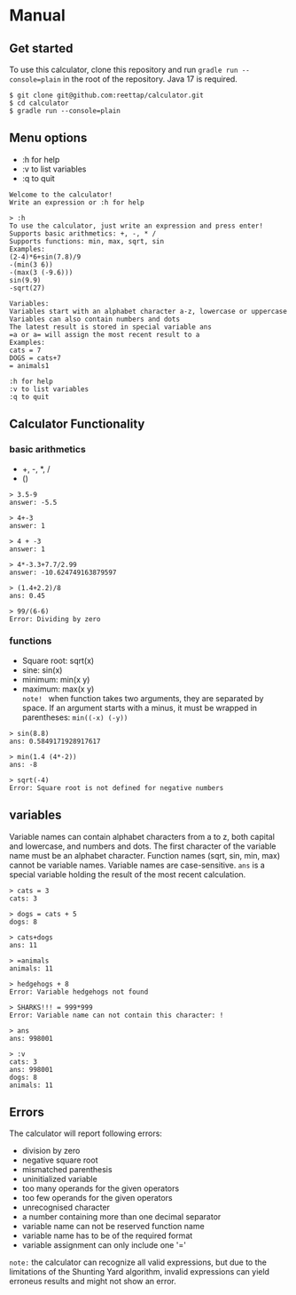 # Manual 

## Get started
To use this calculator, clone this repository and run 
`gradle run --console=plain` in the root 
of the repository. Java 17 is required.
```
$ git clone git@github.com:reettap/calculator.git
$ cd calculator
$ gradle run --console=plain
```

## Menu options
- :h for help
- :v to list variables
- :q to quit

```
Welcome to the calculator!
Write an expression or :h for help

> :h
To use the calculator, just write an expression and press enter!
Supports basic arithmetics: +, -, * /
Supports functions: min, max, sqrt, sin
Examples:
(2-4)*6+sin(7.8)/9
-(min(3 6))
-(max(3 (-9.6)))
sin(9.9)
-sqrt(27)

Variables:
Variables start with an alphabet character a-z, lowercase or uppercase
Variables can also contain numbers and dots
The latest result is stored in special variable ans
=a or a= will assign the most recent result to a
Examples:
cats = 7
DOGS = cats+7
= animals1

:h for help
:v to list variables
:q to quit
```

## Calculator Functionality  

### basic arithmetics
- +, -, *, /
- ()
```
> 3.5-9
answer: -5.5

> 4+-3
answer: 1

> 4 + -3
answer: 1

> 4*-3.3+7.7/2.99
answer: -10.624749163879597

> (1.4+2.2)/8
ans: 0.45

> 99/(6-6)
Error: Dividing by zero
```


### functions
- Square root: sqrt(x)  
- sine: sin(x)  
- minimum: min(x y)  
- maximum: max(x y)  
`note! `  when function takes two arguments, they are separated by space. If an 
argument starts with a minus, it must be wrapped in parentheses: `min((-x) (-y))`

```
> sin(8.8)
ans: 0.5849171928917617

> min(1.4 (4*-2))
ans: -8

> sqrt(-4)
Error: Square root is not defined for negative numbers
```
 

## variables
Variable names can contain alphabet characters from a to z, both 
capital and lowercase, and numbers and dots. The first 
character of the variable name must be an alphabet character. 
Function names (sqrt, sin, min, max) cannot be variable names. 
Variable names are case-sensitive. `ans` is a special variable 
holding the result of the most recent calculation.

```
> cats = 3
cats: 3

> dogs = cats + 5
dogs: 8

> cats+dogs
ans: 11

> =animals
animals: 11

> hedgehogs + 8
Error: Variable hedgehogs not found

> SHARKS!!! = 999*999
Error: Variable name can not contain this character: !

> ans
ans: 998001

> :v
cats: 3
ans: 998001
dogs: 8
animals: 11
```


## Errors 
The calculator will report following errors:
- division by zero
- negative square root
- mismatched parenthesis
- uninitialized variable
- too many operands for the given operators
- too few operands for the given operators
- unrecognised character
- a number containing more than one decimal separator
- variable name can not be reserved function name
- variable name has to be of the required format
- variable assignment can only include one '='

`note:` the calculator can recognize all valid expressions, 
but due to the limitations of the Shunting Yard algorithm, 
invalid expressions can yield erroneus results and might not 
show an error.